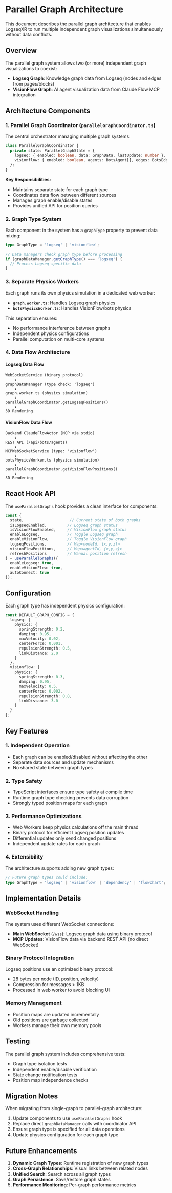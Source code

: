# Parallel Graph Architecture

This document describes the parallel graph architecture that enables LogseqXR to run multiple independent graph visualizations simultaneously without data conflicts.

## Overview

The parallel graph system allows two (or more) independent graph visualizations to coexist:
- **Logseq Graph**: Knowledge graph data from Logseq (nodes and edges from pages/blocks)
- **VisionFlow Graph**: AI agent visualization data from Claude Flow MCP integration

## Architecture Components

### 1. Parallel Graph Coordinator (`parallelGraphCoordinator.ts`)

The central orchestrator managing multiple graph systems:

```typescript
class ParallelGraphCoordinator {
  private state: ParallelGraphState = {
    logseq: { enabled: boolean, data: GraphData, lastUpdate: number },
    visionflow: { enabled: boolean, agents: BotsAgent[], edges: BotsEdge[], ... }
  };
}
```

**Key Responsibilities:**
- Maintains separate state for each graph type
- Coordinates data flow between different sources
- Manages graph enable/disable states
- Provides unified API for position queries

### 2. Graph Type System

Each component in the system has a `graphType` property to prevent data mixing:

```typescript
type GraphType = 'logseq' | 'visionflow';

// Data managers check graph type before processing
if (graphDataManager.getGraphType() === 'logseq') {
  // Process Logseq-specific data
}
```

### 3. Separate Physics Workers

Each graph runs its own physics simulation in a dedicated web worker:

- **`graph.worker.ts`**: Handles Logseq graph physics
- **`botsPhysicsWorker.ts`**: Handles VisionFlow/bots physics

This separation ensures:
- No performance interference between graphs
- Independent physics configurations
- Parallel computation on multi-core systems

### 4. Data Flow Architecture

#### Logseq Data Flow
```
WebSocketService (binary protocol)
    ↓
graphDataManager (type check: 'logseq')
    ↓
graph.worker.ts (physics simulation)
    ↓
parallelGraphCoordinator.getLogseqPositions()
    ↓
3D Rendering
```

#### VisionFlow Data Flow
```
Backend ClaudeFlowActor (MCP via stdio)
    ↓
REST API (/api/bots/agents)
    ↓
MCPWebSocketService (type: 'visionflow')
    ↓
botsPhysicsWorker.ts (physics simulation)
    ↓
parallelGraphCoordinator.getVisionFlowPositions()
    ↓
3D Rendering
```

## React Hook API

The `useParallelGraphs` hook provides a clean interface for components:

```typescript
const {
  state,                    // Current state of both graphs
  isLogseqEnabled,         // Logseq graph status
  isVisionFlowEnabled,     // VisionFlow graph status
  enableLogseq,            // Toggle Logseq graph
  enableVisionFlow,        // Toggle VisionFlow graph
  logseqPositions,         // Map<nodeId, {x,y,z}>
  visionFlowPositions,     // Map<agentId, {x,y,z}>
  refreshPositions         // Manual position refresh
} = useParallelGraphs({
  enableLogseq: true,
  enableVisionFlow: true,
  autoConnect: true
});
```

## Configuration

Each graph type has independent physics configuration:

```typescript
const DEFAULT_GRAPH_CONFIG = {
  logseq: {
    physics: {
      springStrength: 0.2,
      damping: 0.95,
      maxVelocity: 0.02,
      centerForce: 0.001,
      repulsionStrength: 0.5,
      linkDistance: 2.0
    }
  },
  visionflow: {
    physics: {
      springStrength: 0.3,
      damping: 0.95,
      maxVelocity: 0.5,
      centerForce: 0.002,
      repulsionStrength: 0.8,
      linkDistance: 3.0
    }
  }
};
```

## Key Features

### 1. Independent Operation
- Each graph can be enabled/disabled without affecting the other
- Separate data sources and update mechanisms
- No shared state between graph types

### 2. Type Safety
- TypeScript interfaces ensure type safety at compile time
- Runtime graph type checking prevents data corruption
- Strongly typed position maps for each graph

### 3. Performance Optimizations
- Web Workers keep physics calculations off the main thread
- Binary protocol for efficient Logseq position updates
- Differential updates only send changed positions
- Independent update rates for each graph

### 4. Extensibility
The architecture supports adding new graph types:

```typescript
// Future graph types could include:
type GraphType = 'logseq' | 'visionflow' | 'dependency' | 'flowchart';
```

## Implementation Details

### WebSocket Handling

The system uses different WebSocket connections:
- **Main WebSocket** (`/wss`): Logseq graph data using binary protocol
- **MCP Updates**: VisionFlow data via backend REST API (no direct WebSocket)

### Binary Protocol Integration

Logseq positions use an optimized binary protocol:
- 28 bytes per node (ID, position, velocity)
- Compression for messages > 1KB
- Processed in web worker to avoid blocking UI

### Memory Management

- Position maps are updated incrementally
- Old positions are garbage collected
- Workers manage their own memory pools

## Testing

The parallel graph system includes comprehensive tests:
- Graph type isolation tests
- Independent enable/disable verification
- State change notification tests
- Position map independence checks

## Migration Notes

When migrating from single-graph to parallel-graph architecture:

1. Update components to use `useParallelGraphs` hook
2. Replace direct `graphDataManager` calls with coordinator API
3. Ensure graph type is specified for all data operations
4. Update physics configuration for each graph type

## Future Enhancements

1. **Dynamic Graph Types**: Runtime registration of new graph types
2. **Cross-Graph Relationships**: Visual links between related nodes
3. **Unified Search**: Search across all graph types
4. **Graph Persistence**: Save/restore graph states
5. **Performance Monitoring**: Per-graph performance metrics